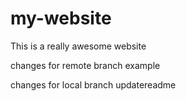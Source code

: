 # my-website

This is a really awesome website

changes for remote branch example


changes for local branch updatereadme